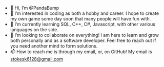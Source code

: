 - 👋 Hi, I’m @PandaBump
- 👀 I’m interested in coding as both a hobby and career.  I hope to create my own game some day soon that many people will have fun with.
- 🌱 I’m currently learning SQL, C++, C#, Javascript, with other various languages on the side.
- 💞️ I’m looking to collaborate on everything!  I am here to learn and grow both personally and as a software developer.  Feel free to reach out if you need another mind to form solutions.
- 📫 How to reach me is through my email, or, on GitHub!  My email is stokesk6128@gmail.com 

<!---
PandaBump/PandaBump is a ✨ special ✨ repository because its `README.md` (this file) appears on your GitHub profile.
You can click the Preview link to take a look at your changes.
--->
